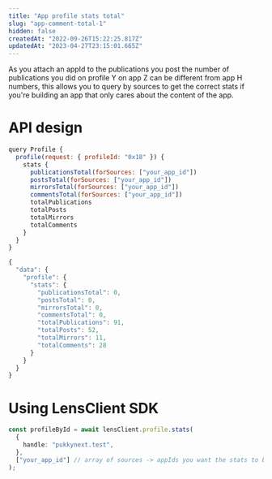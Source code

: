 ```yaml
---
title: "App profile stats total"
slug: "app-comment-total-1"
hidden: false
createdAt: "2022-09-26T15:22:25.817Z"
updatedAt: "2023-04-27T23:15:01.665Z"
---
```

As you attach an appId to the publications you post the number of publications you did on profile Y on app Z can be different from app H numbers, this allows you to query by sources to get the correct stats if you're building an app that only cares about the content of the app.

# API design

```javascript Example operation
query Profile {
  profile(request: { profileId: "0x18" }) {
    stats {
      publicationsTotal(forSources: ["your_app_id"])
      postsTotal(forSources: ["your_app_id"])
      mirrorsTotal(forSources: ["your_app_id"])
      commentsTotal(forSources: ["your_app_id"])
      totalPublications
      totalPosts
      totalMirrors
      totalComments
    }
  }
}
```
```javascript Example response
{
  "data": {
    "profile": {
      "stats": {
        "publicationsTotal": 0,
        "postsTotal": 0,
        "mirrorsTotal": 0,
        "commentsTotal": 0,
        "totalPublications": 91,
        "totalPosts": 52,
        "totalMirrors": 11,
        "totalComments": 28
      }
    }
  }
}
```



# 

# Using LensClient SDK

```typescript
const profileById = await lensClient.profile.stats(
  {
    handle: "pukkynext.test",
  },
  ["your_app_id"] // array of sources -> appIds you want the stats to be calculated for
);
```